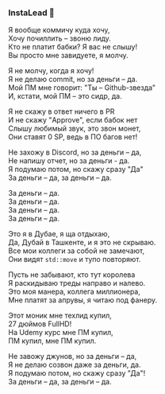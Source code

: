 ### InstaLead 👋

Я вообще коммичу куда хочу,  
Хочу почиллить – звоню лиду.  
Кто не платит бабки? Я вас не слышу!  
Вы просто мне завидуете, я молчу.  

Я не молчу, когда я хочу!  
Я не делаю commit, но за деньги – да.  
Мой ПМ мне говорит: "Ты – Github-звезда"  
И, кстати, мой ПМ – это сидр, да.    

Я не скажу в ответ ничего в PR  
И не скажу "Approve", если бабок нет  
Слышу любимый звук, это звон монет,    
Они ставят 0 SP, ведь в ПО багов нет!  

Не захожу в Discord, но за деньги – да,  
Не напишу отчет, но за деньги - да.  
Я подумаю потом, но скажу сразу "Да"  
За деньги – да, за деньги – да.  

За деньги – да.  
За деньги – да.  
За деньги – да.  
За деньги – да.  

Это я в Дубае, я ща отдыхаю,  
Да, Дубай в Ташкенте, и я это не скрываю.  
Все мои коллеги за собой не замечают,  
Они видят `std::move` и тупо повторяют.

Пусть не забывают, кто тут королева  
Я раскидываю треды направо и налево.  
Это моя манера, коллега миллионера,  
Мне платят за апрувы, я читаю под фанеру.

Этот моник мне техлид купил,      
27 дюймов FullHD!  
На Udemy курс мне ПМ купил,  
ПМ купил, мне ПМ купил.

Не завожу джунов, но за деньги – да,  
Я не делаю созвон даже за деньги, да.  
Я подумаю потом, но скажу сразу "Да"!  
За деньги – да, за деньги – да.
